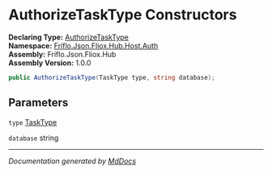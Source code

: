 ﻿<!--  
  <auto-generated>   
    The contents of this file were generated by a tool.  
    Changes to this file may be list if the file is regenerated  
  </auto-generated>   
-->

# AuthorizeTaskType Constructors

**Declaring Type:** [AuthorizeTaskType](../index.md)  
**Namespace:** [Friflo.Json.Fliox.Hub.Host.Auth](../../index.md)  
**Assembly:** Friflo.Json.Fliox.Hub  
**Assembly Version:** 1.0.0

```csharp
public AuthorizeTaskType(TaskType type, string database);
```

## Parameters

`type`  [TaskType](../../../../Protocol/Tasks/TaskType/index.md)

`database`  string

___

*Documentation generated by [MdDocs](https://github.com/ap0llo/mddocs)*
